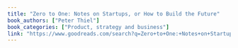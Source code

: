 ```yaml
---
title: "Zero to One: Notes on Startups, or How to Build the Future"
book_authors: ["Peter Thiel"]
book_categories: ["Product, strategy and business"]
link: "https://www.goodreads.com/search?q=Zero+to+One:+Notes+on+Startups,+or+How+to+Build+the+Future+Peter+Thiel"
---
```

